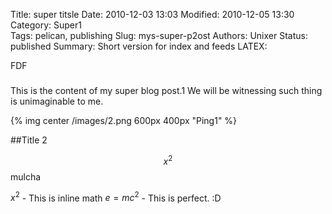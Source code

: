 Title:  super titsle
Date: 2010-12-03 13:03
Modified: 2010-12-05 13:30
Category: Super1    
Tags: pelican, publishing
Slug: mys-super-p2ost
Authors: Unixer
Status: published
Summary: Short version for index and feeds
LATEX:

FDF
###

This is the content of my super blog post.1
We will be witnessing such thing is unimaginable to me.

<!--{% include_code /static/code/hello.py %}-->

<!--{% include_code /path/to/code.py [lang:python] [lines:X-Y] [:hi-->
<!--defilename:] [title] %}-->
<!--{% include_code hello1.py %}-->
{% img center /images/2.png 600px 400px "Ping1" %}

##Title 2

$$x^2$$
mulcha


$x^2$  - This is inline math
$e=mc^2$ - This is perfect. :D

